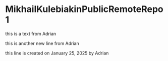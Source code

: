 # MikhailKulebiakinPublicRemoteRepo1

this is a text from Adrian

this is another new line from Adrian

this line is created on January 25, 2025 by Adrian